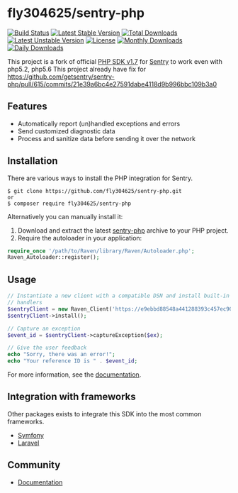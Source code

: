 # fly304625/sentry-php


[![Build Status](https://travis-ci.org/fly304625/sentry-php.svg?branch=master)](https://travis-ci.org/fly304625/sentry-php)
[![Latest Stable Version](https://poser.pugx.org/fly304625/sentry-php/v/stable?style=flat-square)](https://packagist.org/packages/fly304625/sentry-php)
[![Total Downloads](https://poser.pugx.org/fly304625/sentry-php/downloads?style=flat-square)](https://packagist.org/packages/fly304625/sentry-php)
[![Latest Unstable Version](https://poser.pugx.org/fly304625/sentry-php/v/unstable?style=flat-square)](https://packagist.org/packages/fly304625/sentry-php)
[![License](https://poser.pugx.org/fly304625/sentry-php/license?style=flat-square)](https://packagist.org/packages/fly304625/sentry-php)
[![Monthly Downloads](https://poser.pugx.org/fly304625/sentry-php/d/monthly?style=flat-square)](https://packagist.org/packages/fly304625/sentry-php)
[![Daily Downloads](https://poser.pugx.org/fly304625/sentry-php/d/daily?style=flat-square)](https://packagist.org/packages/fly304625/sentry-php)

This project is a fork of official [PHP SDK v1.7](https://github.com/getsentry/sentry-php) for [Sentry](https://getsentry.com) to work even with php5.2, php5.6
This project already have fix for https://github.com/getsentry/sentry-php/pull/615/commits/21e39a6bc4e27591dabe4118d9b996bbc109b3a0

## Features

- Automatically report (un)handled exceptions and errors
- Send customized diagnostic data
- Process and sanitize data before sending it over the network

## Installation

There are various ways to install the PHP integration for Sentry.

    $ git clone https://github.com/fly304625/sentry-php.git
    or
    $ composer require fly304625/sentry-php

Alternatively you can manually install it:

1.  Download and extract the latest [sentry-php](https://github.com/fly304625/sentry-php/archive/master.zip) archive to your PHP project.
2.  Require the autoloader in your application:

```php
require_once '/path/to/Raven/library/Raven/Autoloader.php';
Raven_Autoloader::register();
```

## Usage

```php
// Instantiate a new client with a compatible DSN and install built-in
// handlers
$sentryClient = new Raven_Client('https://e9ebbd88548a441288393c457ec90441:399aaee02d454e2ca91351f29bdc3a07@app.getsentry.com/3235');
$sentryClient->install();

// Capture an exception
$event_id = $sentryClient->captureException($ex);

// Give the user feedback
echo "Sorry, there was an error!";
echo "Your reference ID is " . $event_id;
```

For more information, see the [documentation](https://docs.getsentry.com/hosted/clients/php/).


## Integration with frameworks

Other packages exists to integrate this SDK into the most common frameworks.

- [Symfony](https://github.com/getsentry/sentry-symfony)
- [Laravel](https://github.com/getsentry/sentry-laravel)


## Community

- [Documentation](https://docs.getsentry.com/hosted/clients/php/)
